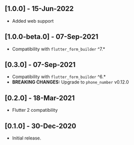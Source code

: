 ## [1.0.0] - 15-Jun-2022
* Added web support

## [1.0.0-beta.0] - 07-Sep-2021
* Compatibility with `flutter_form_builder` ^7.*

## [0.3.0] - 07-Sep-2021
* Compatibility with `flutter_form_builder` ^6.*
* **BREAKING CHANGES:** Upgrade to `phone_number` v0.12.0

## [0.2.0] - 18-Mar-2021
* Flutter 2 compatibility

## [0.1.0] - 30-Dec-2020
* Initial release.
